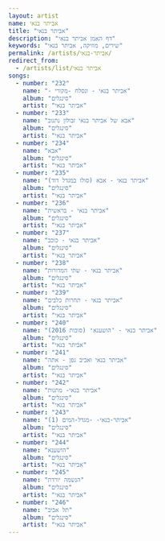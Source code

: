 ```yaml
---
layout: artist
name: אביתר בנאי
title: "אביתר בנאי"
description: "דף האמן אביתר בנאי"
keywords: "שירים, מוזיקה, אביתר בנאי"
permalink: /artists/אביתר-בנאי/
redirect_from:
  - /artists/list/אביתר בנאי
songs:
  - number: "232"
    name: "- אביתר בנאי - ונסלח -מקורי"
    album: "סינגלים"
    artist: "אביתר בנאי"
  - number: "233"
    name: "אבא של אביתר בנאי זבולון נתנוב"
    album: "סינגלים"
    artist: "אביתר בנאי"
  - number: "234"
    name: "אבא"
    album: "סינגלים"
    artist: "אביתר בנאי"
  - number: "235"
    name: "אביתר בנאי - אבא (סולו במגדל דוד)"
    album: "סינגלים"
    artist: "אביתר בנאי"
  - number: "236"
    name: "אביתר בנאי - בראשית"
    album: "סינגלים"
    artist: "אביתר בנאי"
  - number: "237"
    name: "אביתר בנאי - כוכב"
    album: "סינגלים"
    artist: "אביתר בנאי"
  - number: "238"
    name: "אביתר בנאי - שתי המדורות"
    album: "סינגלים"
    artist: "אביתר בנאי"
  - number: "239"
    name: "אביתר בנאי - תחרות כלבים"
    album: "סינגלים"
    artist: "אביתר בנאי"
  - number: "240"
    name: "אביתר בנאי - ❜הושענא❛ (סוכות 2016)"
    album: "סינגלים"
    artist: "אביתר בנאי"
  - number: "241"
    name: "אביתר בנאי ואביב גפן - אתה"
    album: "סינגלים"
    artist: "אביתר בנאי"
  - number: "242"
    name: "אביתר בנאי- מתנות"
    album: "סינגלים"
    artist: "אביתר בנאי"
  - number: "243"
    name: "אביתר-בנאי- -מגדל-המים (1)"
    album: "סינגלים"
    artist: "אביתר בנאי"
  - number: "244"
    name: "הושענא"
    album: "סינגלים"
    artist: "אביתר בנאי"
  - number: "245"
    name: "הנשמה יורדת"
    album: "סינגלים"
    artist: "אביתר בנאי"
  - number: "246"
    name: "תל אביב"
    album: "סינגלים"
    artist: "אביתר בנאי"
---
```

